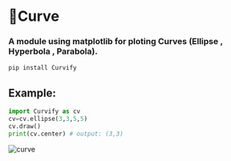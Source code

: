# 📐Curve
### A  module using matplotlib for ploting Curves (Ellipse , Hyperbola , Parabola).
```py
pip install Curvify
```
## Example:
```py
import Curvify as cv
cv=cv.ellipse(3,3,5,5)
cv.draw()
print(cv.center) # output: (3,3)
```
![curve](https://github.com/Cjenf/Curvify/assets/105590093/34b05313-e4d9-456b-a270-77fe1681902c)
